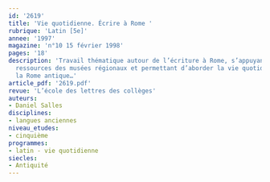 ```yaml
---
id: '2619'
title: 'Vie quotidienne. Écrire à Rome '
rubrique: 'Latin [5e]'
annee: '1997'
magazine: 'n°10 15 février 1998'
pages: '18'
description: 'Travail thématique autour de l’écriture à Rome, s’appuyant sur les
  ressources des musées régionaux et permettant d’aborder la vie quotidienne dans
  la Rome antique…'
article_pdf: '2619.pdf'
revue: 'L’école des lettres des collèges'
auteurs:
- Daniel Salles
disciplines:
- langues anciennes
niveau_etudes:
- cinquième
programmes:
- latin - vie quotidienne
siecles:
- Antiquité
---
```

